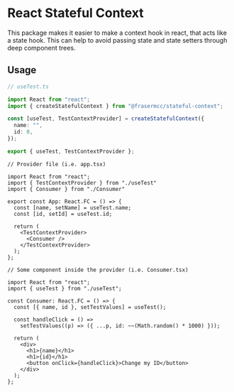 # React Stateful Context
This package makes it easier to make a context hook in react, that acts like a
state hook. This can help to avoid passing state and state setters through deep
component trees.

## Usage

```ts
// useTest.ts

import React from "react";
import { createStatefulContext } from "@frasermcc/stateful-context";

const [useTest, TestContextProvider] = createStatefulContext({
  name: "",
  id: 0,
});

export { useTest, TestContextProvider };
```

```tsx
// Provider file (i.e. app.tsx)

import React from "react";
import { TestContextProvider } from "./useTest"
import { Consumer } from "./Consumer"

export const App: React.FC = () => {
  const [name, setName] = useTest.name;
  const [id, setId] = useTest.id;

  return (
    <TestContextProvider>
      <Consumer />
    </TestContextProvider>
  );
};
```

```tsx
// Some component inside the provider (i.e. Consumer.tsx)

import React from "react";
import { useTest } from "./useTest";

const Consumer: React.FC = () => {
  const [{ name, id }, setTestValues] = useTest();

  const handleClick = () =>
    setTestValues((p) => ({ ...p, id: ~~(Math.random() * 1000) }));

  return (
    <div>
      <h1>{name}</h1>
      <h1>{id}</h1>
      <button onClick={handleClick}>Change my ID</button>
    </div>
  );
};
